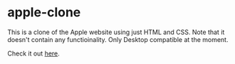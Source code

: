 # apple-clone
This is a clone of the Apple website using just HTML and CSS. Note that it doesn't contain any functioinality. Only Desktop compatible at the moment.

Check it out [here](https://vishal-chhatwani.github.io/apple-clone/).
